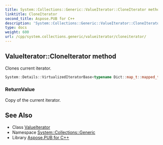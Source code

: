 ```yaml
---
title: System::Collections::Generic::ValueIterator::CloneIterator method
linktitle: CloneIterator
second_title: Aspose.PUB for C++
description: 'System::Collections::Generic::ValueIterator::CloneIterator method. Clones current iterator in C++.'
type: docs
weight: 600
url: /cpp/system.collections.generic/valueiterator/cloneiterator/
---
```

## ValueIterator::CloneIterator method


Clones current iterator.

```cpp
System::Details::VirtualizedIteratorBase<typename Dict::map_t::mapped_type> * System::Collections::Generic::ValueIterator<Dict>::CloneIterator() const override
```


### ReturnValue

Copy of the current iterator.

## See Also

* Class [ValueIterator](../)
* Namespace [System::Collections::Generic](../../)
* Library [Aspose.PUB for C++](../../../)
